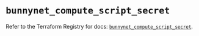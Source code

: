 # `bunnynet_compute_script_secret`

Refer to the Terraform Registry for docs: [`bunnynet_compute_script_secret`](https://registry.terraform.io/providers/bunnyway/bunnynet/0.11.0/docs/resources/compute_script_secret).
